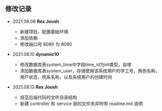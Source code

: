 ## 修改记录

* 2021.08.08 **Rex Joush**
    * 新建项目，配置基础环境
    * 添加依赖
    * 修改端口号 8080 为 8080

* 2021.08.10 **dynamic10**
    * 修改数据库表system_time中字段time_id为int类型，自增
    * 添加数据库表system_user，存储使用该系统用户的学工号，角色名称，用户状态，院系名称，以及系统用户的创建时间

* 2021.08.13 **Rex Joush**
    * 规范后端代码的文件目录结构
    * 新建 controller 和 service 层的文件夹并附带 readme.md 说明